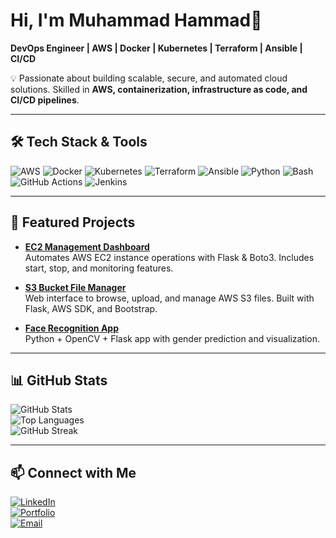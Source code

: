 # Hi, I'm Muhammad Hammad👋  
**DevOps Engineer | AWS | Docker | Kubernetes | Terraform | Ansible | CI/CD**

💡 Passionate about building scalable, secure, and automated cloud solutions. Skilled in **AWS, containerization, infrastructure as code, and CI/CD pipelines**.

---

## 🛠️ Tech Stack & Tools
![AWS](https://img.shields.io/badge/AWS-232F3E?logo=amazon-aws&logoColor=white)
![Docker](https://img.shields.io/badge/Docker-2496ED?logo=docker&logoColor=white)
![Kubernetes](https://img.shields.io/badge/Kubernetes-326CE5?logo=kubernetes&logoColor=white)
![Terraform](https://img.shields.io/badge/Terraform-623CE4?logo=terraform&logoColor=white)
![Ansible](https://img.shields.io/badge/Ansible-EE0000?logo=ansible&logoColor=white)
![Python](https://img.shields.io/badge/Python-3776AB?logo=python&logoColor=white)
![Bash](https://img.shields.io/badge/Bash-121011?logo=gnu-bash&logoColor=white)
![GitHub Actions](https://img.shields.io/badge/GitHub%20Actions-2088FF?logo=github-actions&logoColor=white)
![Jenkins](https://img.shields.io/badge/Jenkins-D24939?logo=jenkins&logoColor=white)

---

## 📌 Featured Projects

- **[EC2 Management Dashboard](https://github.com/yourusername/ec2-management-dashboard)**  
  Automates AWS EC2 instance operations with Flask & Boto3. Includes start, stop, and monitoring features.

- **[S3 Bucket File Manager](https://github.com/yourusername/s3-bucket-file-manager)**  
  Web interface to browse, upload, and manage AWS S3 files. Built with Flask, AWS SDK, and Bootstrap.

- **[Face Recognition App](https://github.com/yourusername/face-recognition-app)**  
  Python + OpenCV + Flask app with gender prediction and visualization.

---

## 📊 GitHub Stats
![GitHub Stats](https://github-readme-stats.vercel.app/api?username=yourusername&show_icons=true&theme=tokyonight)  
![Top Languages](https://github-readme-stats.vercel.app/api/top-langs/?username=yourusername&layout=compact&theme=tokyonight)  
![GitHub Streak](https://github-readme-streak-stats.herokuapp.com/?user=yourusername&theme=tokyonight)

---

## 📫 Connect with Me
[![LinkedIn](https://img.shields.io/badge/LinkedIn-0077B5?logo=linkedin&logoColor=white)](your-linkedin-url)  
[![Portfolio](https://img.shields.io/badge/Portfolio-000000?logo=About.me&logoColor=white)](your-portfolio-url)  
[![Email](https://img.shields.io/badge/Email-D14836?logo=gmail&logoColor=white)](mailto:your-email@example.com)
